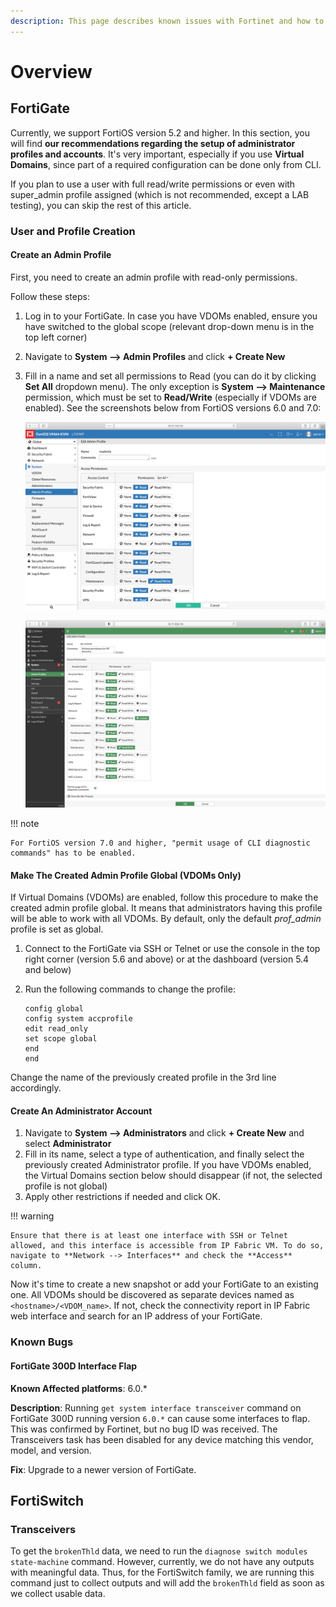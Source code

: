 ```yaml
---
description: This page describes known issues with Fortinet and how to fix them.
---
```


# Overview

## FortiGate

Currently, we support FortiOS version 5.2 and higher. In this section, you will find **our recommendations regarding the setup of administrator profiles and 
accounts**. It's very important, especially if you use **Virtual Domains**, since part of a required configuration can be done only from CLI.

If you plan to use a user with full read/write permissions or even with super_admin profile assigned (which is not recommended, except a LAB testing), you can skip the rest of 
this article.

### User and Profile Creation

#### Create an Admin Profile

First, you need to create an admin profile with read-only permissions.

Follow these steps:

1. Log in to your FortiGate. In case you have VDOMs enabled, ensure you have
   switched to the global scope (relevant drop-down menu is in the top left
   corner)
2. Navigate to **System --> Admin Profiles** and click **+ Create New**
3. Fill in a name and set all permissions to Read (you can do it by clicking
   **Set All** dropdown menu). The only exception is **System --> Maintenance**
   permission, which must be set to **Read/Write** (especially if VDOMs are
   enabled). See the screenshots below from FortiOS versions 6.0 and 7.0:

   ![Admin Profile, FortiOS 6.0](fortios-60-admin-profile.png "Admin Profile, FortiOS 6.0")

   ![Admin Profile, FortiOS 7.0](fortios-70-admin-profile.png "Admin Profile, FortiOS 7.0")

!!! note

    For FortiOS version 7.0 and higher, "permit usage of CLI diagnostic commands" has to be enabled.

#### Make The Created Admin Profile Global (VDOMs Only)

If Virtual Domains (VDOMs) are enabled, follow this procedure to make the created admin profile global. It means that administrators having 
this profile will be able to work with all VDOMs. By default, only the default *prof_admin* profile is set as global.

1. Connect to the FortiGate via SSH or Telnet or use the console in the top right corner (version 5.6 and above) or at the dashboard (version 5.4 and below)
2. Run the following commands to change the profile:

   ``` 
   config global
   config system accprofile
   edit read_only
   set scope global
   end
   end
   ```

Change the name of the previously created profile in the 3rd line accordingly.

#### Create An Administrator Account

1. Navigate to **System --> Administrators** and click **+ Create New** and select **Administrator**
2. Fill in its name, select a type of authentication, and finally select the previously created Administrator profile. If you have VDOMs enabled, the Virtual Domains section below should disappear (if not, the selected profile is not global)
3. Apply other restrictions if needed and click OK.

!!! warning

    Ensure that there is at least one interface with SSH or Telnet allowed, and this interface is accessible from IP Fabric VM. To do so, navigate to **Network --> Interfaces** and check the **Access** column.

Now it's time to create a new snapshot or add your FortiGate to an existing one. All VDOMs should be discovered as separate devices named as `<hostname>/<VDOM_name>`.  If not, check the connectivity report in IP Fabric web interface and search for an IP address of your FortiGate.

### Known Bugs

#### FortiGate 300D Interface Flap

**Known Affected platforms**: 6.0.*

**Description**: Running `get system interface transceiver` command on FortiGate 300D running version `6.0.*` can cause some interfaces to flap.
This was confirmed by Fortinet, but no bug ID was received. The Transceivers task has been disabled for any device matching this vendor, model, and version.

**Fix**: Upgrade to a newer version of FortiGate.


## FortiSwitch

### Transceivers

To get the `brokenThld` data, we need to run the `diagnose switch modules state-machine` command. However, currently, we do not have any outputs with meaningful data. Thus, for the FortiSwitch family, we are running this command just to collect outputs and will add the `brokenThld` field as soon as we collect usable data.
